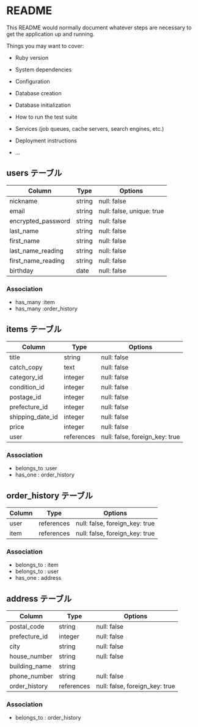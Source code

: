 # README

This README would normally document whatever steps are necessary to get the
application up and running.

Things you may want to cover:

* Ruby version

* System dependencies

* Configuration

* Database creation

* Database initialization

* How to run the test suite

* Services (job queues, cache servers, search engines, etc.)

* Deployment instructions

* ...


## users テーブル
| Column             | Type   | Options                                      |
| ------------------ | ------ | -----------                                  |
| nickname           | string | null: false |
| email              | string | null: false, unique: true |
| encrypted_password | string | null: false |
| last_name          | string | null: false |
| first_name         | string | null: false |
| last_name_reading  | string | null: false |
| first_name_reading | string | null: false |
| birthday           | date   | null: false |

### Association

- has_many :item
- has_many :order_history



## items テーブル
| Column             | Type       | Options     |
| ------------------ | ---------- | ----------- |
| title              | string     | null: false |
| catch_copy         | text       | null: false |
| category_id        | integer    | null: false | 
| condition_id       | integer    | null: false |
| postage_id         | integer    | null: false |
| prefecture_id      | integer    | null: false |
| shipping_date_id   | integer    | null: false |
| price              | integer    | null: false |
| user               | references | null: false, foreign_key: true |

### Association

- belongs_to :user
- has_one : order_history


## order_history テーブル

| Column             | Type       |Options                         |
| ------------------ | ---------- | ---------------------          |
| user               | references | null: false, foreign_key: true |
| item               | references | null: false, foreign_key: true |

### Association
- belongs_to : item
- belongs_to : user
- has_one : address

## address テーブル

| Column             | Type       | Options               |
| ------------------ | ---------- | --------------------- |
| postal_code        | string     | null: false           |
| prefecture_id      | integer    | null: false           |
| city               | string     | null: false           |
| house_number       | string     | null: false           |
| building_name      | string     |
| phone_number       | string     | null: false           |
| order_history      | references | null: false, foreign_key: true |

### Association
- belongs_to : order_history
